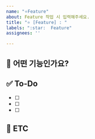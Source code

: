 ```yaml
---
name: "⭐Feature"
about: Feature 작업 시 입력해주세요.
title: "⭐ [Feature] : "
labels: ":star:  Feature"
assignees: ''

---
```

<!-- 현재 작성 템플릿은 테스트 중이라 언제든 피드백 주세요 -->

<!-- 제목은 : 뒤에 작성해주세요.  -->
<!-- ex) ⭐[Feature] : 메인 API 구현  -->
<!-- 각 템플릿은 라벨이 기본으로 설정되어 있기 때문에 템플릿을 선택한 후 나가서 다른 템플릿을 선택하면 -->
<!-- 이전에 선택한 템플릿의 라벨을 포함하여 새롭게 선택한 템플릿의 라벨까지 중복으로 들어가게 되니까 참고해주세요 -->

## 💚 어떤 기능인가요?

## ✅ To-Do

- [ ]
- [ ]
- [ ]

## 🍧 ETC

